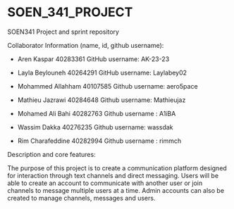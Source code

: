 # SOEN_341_PROJECT
SOEN341 Project and sprint repository

Collaborator Information (name, id, github username):

* Aren Kaspar
40283361
GitHub username: AK-23-23

* Layla Beylouneh
40264291
GitHub username: Laylabey02

* Mohammed Allahham
40107585
Github username: aero5pace

* Mathieu Jazrawi
40284648
Github username: Mathieujaz

* Mohamed Ali Bahi 
40282763
Github username : A1iBA

* Wassim Dakka
40276235
Github username: wassdak

* Rim Charafeddine
40282994
Github username : rimmch

Description and core features: 

The purpose of this project is to create a communication platform designed for interaction through text channels and direct messaging. Users will be able to create an account to communicate with another user or join channels to message multiple users at a time. Admin accounts can also be created to manage channels, messages and users.
